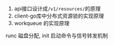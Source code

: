 1. api接口设计成`/v1/resources/`的原理
2. client-go库中分布式资源锁的实现原理
3. workqueue 的实现原理

runc 磁盘分配, init 启动命令与信号转发机制
